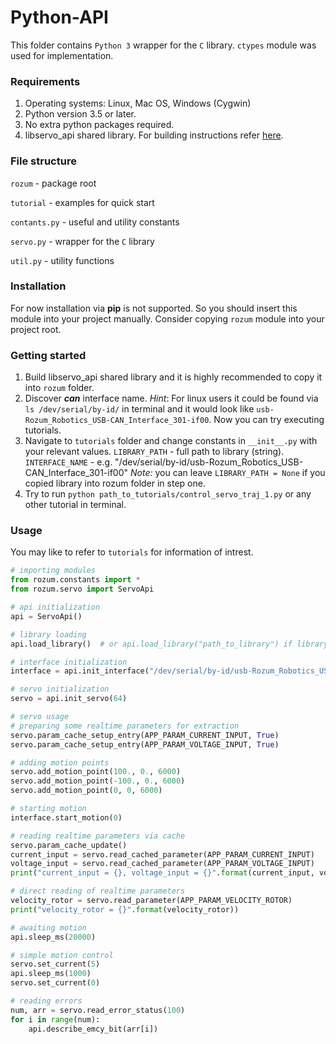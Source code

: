 # Python-API
This folder contains `Python 3` wrapper for the `C` library. 
`ctypes` module was used for implementation.

### Requirements
1. Operating systems: Linux, Mac OS, Windows (Cygwin)
2. Python version 3.5 or later.
3. No extra python packages required.
4. libservo_api shared library. For building instructions refer [here](../c/README.md).

### File structure
   `rozum` - package root
   
   `tutorial` - examples for quick start
   
   `contants.py` - useful and utility constants
   
   `servo.py` - wrapper for the `C` library

   `util.py` - utility functions
   
### Installation
For now installation via **pip** is not supported. 
So you should insert this module into your project manually.
Consider copying `rozum` module into your project root.

### Getting started
1. Build libservo_api shared library and it is highly recommended to copy it into `rozum` folder.
2. Discover **_can_** interface name. 
_Hint_: For linux users it could be found via `ls /dev/serial/by-id/` in terminal and it would look like `usb-Rozum_Robotics_USB-CAN_Interface_301-if00`.
Now you can try executing tutorials.
3. Navigate to `tutorials` folder and change constants in `__init__.py` with your relevant values.
`LIBRARY_PATH` - full path to library (string). `INTERFACE_NAME` - e.g. "/dev/serial/by-id/usb-Rozum_Robotics_USB-CAN_Interface_301-if00" 
_Note:_ you can leave `LIBRARY_PATH = None` if you copied library into rozum folder in step one.
4. Try to run `python path_to_tutorials/control_servo_traj_1.py` or any other tutorial in terminal.

### Usage
You may like to refer to `tutorials` for information of intrest.
```python
# importing modules
from rozum.constants import *
from rozum.servo import ServoApi

# api initialization
api = ServoApi()

# library loading
api.load_library()  # or api.load_library("path_to_library") if library file is not in rozum folder

# interface initialization
interface = api.init_interface("/dev/serial/by-id/usb-Rozum_Robotics_USB-CAN_Interface_301-if00")

# servo initialization
servo = api.init_servo(64)

# servo usage
# preparing some realtime parameters for extraction
servo.param_cache_setup_entry(APP_PARAM_CURRENT_INPUT, True)
servo.param_cache_setup_entry(APP_PARAM_VOLTAGE_INPUT, True)

# adding motion points
servo.add_motion_point(100., 0., 6000)
servo.add_motion_point(-100., 0., 6000)
servo.add_motion_point(0, 0, 6000)

# starting motion
interface.start_motion(0)

# reading realtime parameters via cache
servo.param_cache_update()
current_input = servo.read_cached_parameter(APP_PARAM_CURRENT_INPUT)
voltage_input = servo.read_cached_parameter(APP_PARAM_VOLTAGE_INPUT)
print("current_input = {}, voltage_input = {}".format(current_input, voltage_input)) # printing them

# direct reading of realtime parameters
velocity_rotor = servo.read_parameter(APP_PARAM_VELOCITY_ROTOR)
print("velocity_rotor = {}".format(velocity_rotor))

# awaiting motion
api.sleep_ms(20000)

# simple motion control
servo.set_current(5)
api.sleep_ms(1000)
servo.set_current(0)

# reading errors
num, arr = servo.read_error_status(100)
for i in range(num):
    api.describe_emcy_bit(arr[i])

```

